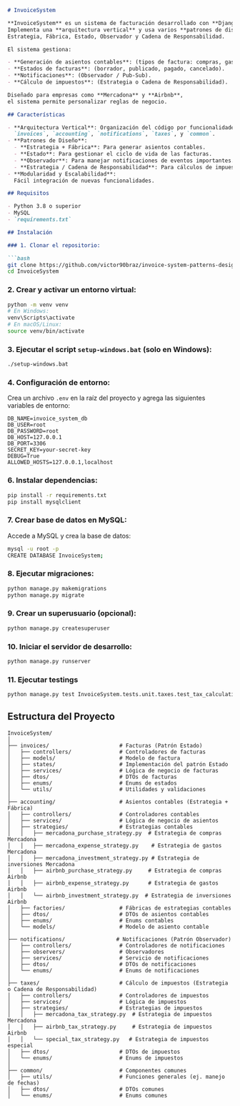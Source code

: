 ```markdown
# InvoiceSystem

**InvoiceSystem** es un sistema de facturación desarrollado con **Django**.  
Implementa una **arquitectura vertical** y usa varios **patrones de diseño**:  
Estrategia, Fábrica, Estado, Observador y Cadena de Responsabilidad.

El sistema gestiona:

- **Generación de asientos contables**: (tipos de factura: compras, gastos, inversiones).
- **Estados de facturas**: (borrador, publicado, pagado, cancelado).
- **Notificaciones**: (Observador / Pub-Sub).
- **Cálculo de impuestos**: (Estrategia o Cadena de Responsabilidad).

Diseñado para empresas como **Mercadona** y **Airbnb**,  
el sistema permite personalizar reglas de negocio.

## Características

- **Arquitectura Vertical**: Organización del código por funcionalidades:  
  `invoices`, `accounting`, `notifications`, `taxes`, y `common`.
- **Patrones de Diseño**:
  - **Estrategia + Fábrica**: Para generar asientos contables.
  - **Estado**: Para gestionar el ciclo de vida de las facturas.
  - **Observador**: Para manejar notificaciones de eventos importantes.
  - **Estrategia / Cadena de Responsabilidad**: Para cálculos de impuestos.
- **Modularidad y Escalabilidad**:  
  Fácil integración de nuevas funcionalidades.

## Requisitos

- Python 3.8 o superior
- MySQL
- `requirements.txt`

## Instalación

### 1. Clonar el repositorio:

```bash
git clone https://github.com/victor90braz/invoice-system-patterns-design-vertical-architecture.git
cd InvoiceSystem
```

### 2. Crear y activar un entorno virtual:

```bash
python -m venv venv
# En Windows:
venv\Scripts\activate
# En macOS/Linux:
source venv/bin/activate
```

### 3. Ejecutar el script `setup-windows.bat` (solo en Windows):

```bash
./setup-windows.bat
```

### 4. Configuración de entorno:

Crea un archivo `.env` en la raíz del proyecto y agrega las siguientes variables de entorno:

```env
DB_NAME=invoice_system_db
DB_USER=root
DB_PASSWORD=root
DB_HOST=127.0.0.1
DB_PORT=3306
SECRET_KEY=your-secret-key
DEBUG=True
ALLOWED_HOSTS=127.0.0.1,localhost
```

### 6. Instalar dependencias:

```bash
pip install -r requirements.txt
pip install mysqlclient
```

### 7. Crear base de datos en MySQL:

Accede a MySQL y crea la base de datos:

```bash
mysql -u root -p
CREATE DATABASE InvoiceSystem;
```

### 8. Ejecutar migraciones:

```bash
python manage.py makemigrations
python manage.py migrate
```

### 9. Crear un superusuario (opcional):

```bash
python manage.py createsuperuser
```

### 10. Iniciar el servidor de desarrollo:

```bash
python manage.py runserver
```

### 11. Ejecutar testings

```bash
python manage.py test InvoiceSystem.tests.unit.taxes.test_tax_calculation
```

## Estructura del Proyecto

```plaintext
InvoiceSystem/
│
├── invoices/                      # Facturas (Patrón Estado)
│   ├── controllers/               # Controladores de facturas
│   ├── models/                    # Modelo de factura
│   ├── states/                    # Implementación del patrón Estado
│   ├── services/                  # Lógica de negocio de facturas
│   ├── dtos/                      # DTOs de facturas
│   ├── enums/                     # Enums de estados
│   └── utils/                     # Utilidades y validaciones
│
├── accounting/                    # Asientos contables (Estrategia + Fábrica)
│   ├── controllers/               # Controladores contables
│   ├── services/                  # Lógica de negocio de asientos
│   ├── strategies/                # Estrategias contables
│   │   ├── mercadona_purchase_strategy.py  # Estrategia de compras Mercadona
│   │   ├── mercadona_expense_strategy.py    # Estrategia de gastos Mercadona
│   │   ├── mercadona_investment_strategy.py # Estrategia de inversiones Mercadona
│   │   ├── airbnb_purchase_strategy.py     # Estrategia de compras Airbnb
│   │   ├── airbnb_expense_strategy.py      # Estrategia de gastos Airbnb
│   │   └── airbnb_investment_strategy.py  # Estrategia de inversiones Airbnb
│   ├── factories/                 # Fábricas de estrategias contables
│   ├── dtos/                      # DTOs de asientos contables
│   ├── enums/                     # Enums contables
│   └── models/                    # Modelo de asiento contable
│
├── notifications/                # Notificaciones (Patrón Observador)
│   ├── controllers/               # Controladores de notificaciones
│   ├── observers/                 # Observadores
│   ├── services/                  # Servicio de notificaciones
│   ├── dtos/                      # DTOs de notificaciones
│   └── enums/                     # Enums de notificaciones
│
├── taxes/                         # Cálculo de impuestos (Estrategia o Cadena de Responsabilidad)
│   ├── controllers/               # Controladores de impuestos
│   ├── services/                  # Lógica de impuestos
│   ├── strategies/                # Estrategias de impuestos
│   │   ├── mercadona_tax_strategy.py  # Estrategia de impuestos Mercadona
│   │   ├── airbnb_tax_strategy.py     # Estrategia de impuestos Airbnb
│   │   └── special_tax_strategy.py   # Estrategia de impuestos especial
│   ├── dtos/                      # DTOs de impuestos
│   └── enums/                     # Enums de impuestos
│
├── common/                        # Componentes comunes
│   ├── utils/                     # Funciones generales (ej. manejo de fechas)
│   ├── dtos/                      # DTOs comunes
│   └── enums/                     # Enums comunes
```